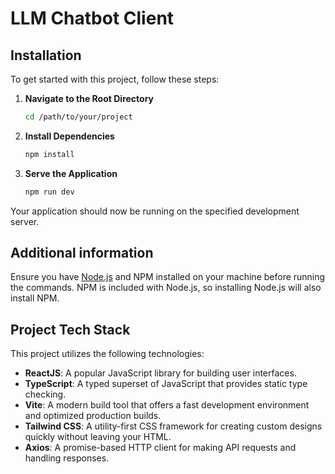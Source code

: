 # LLM Chatbot Client

## Installation

To get started with this project, follow these steps:

1. **Navigate to the Root Directory**
   ```bash
   cd /path/to/your/project
   ```
2. **Install Dependencies**
   ```bash
   npm install
   ```
3. **Serve the Application**
   ```bash
   npm run dev
   ```

Your application should now be running on the specified development server.

## Additional information
Ensure you have [Node.js](https://nodejs.org/) and NPM installed on your machine before running the commands. NPM is included with Node.js, so installing Node.js will also install NPM.


## Project Tech Stack

This project utilizes the following technologies:

- **ReactJS**: A popular JavaScript library for building user interfaces.
- **TypeScript**: A typed superset of JavaScript that provides static type checking.
- **Vite**: A modern build tool that offers a fast development environment and optimized production builds.
- **Tailwind CSS**: A utility-first CSS framework for creating custom designs quickly without leaving your HTML.
- **Axios**: A promise-based HTTP client for making API requests and handling responses.
